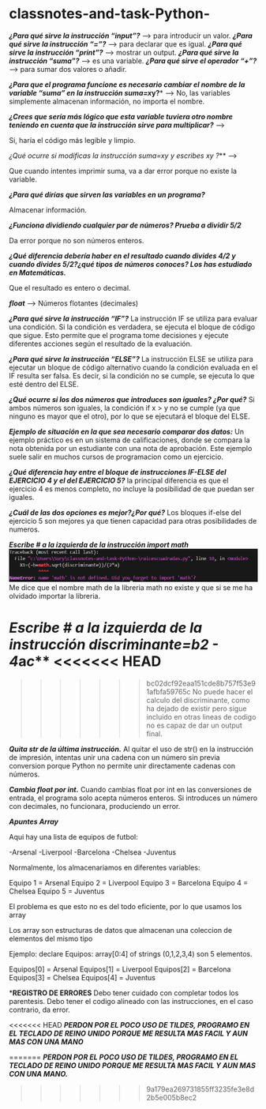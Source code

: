 # classnotes-and-task-Python-

***¿Para qué sirve la instrucción “input”?*** --> para introducir un valor.
***¿Para qué sirve la instrucción “=”?*** --> para declarar que es igual.
***¿Para qué sirve la instrucción “print”?*** --> mostrar un output.
***¿Para qué sirve la instrucción “suma”?*** --> es una variable.
***¿Para qué sirve el operador “+”?*** --> para sumar dos valores o añadir.


***¿Para que el programa funcione es necesario cambiar el nombre de la variable “suma” en la instrucción suma=x*y?*** -->
No, las variables simplemente almacenan información, no importa el nombre.



***¿Crees que sería más lógico que esta variable tuviera otro nombre teniendo en cuenta que la instrucción sirve para multiplicar?*** -->

Si, haría el código más legible y limpio.

***¿Qué ocurre si modificas la instrucción suma=x*y y escribes x*y ?*** -->

Que cuando intentes imprimir suma, va a dar error porque no existe la variable.

***¿Para qué dirías que sirven las variables en un programa?***

Almacenar información.

***¿Funciona dividiendo cualquier par de números? Prueba a dividir 5/2***

Da error porque no son números enteros.

***¿Qué diferencia debería haber en el resultado cuando divides 4/2 y cuando divides
5/2?¿qué tipos de números conoces? Los has estudiado en Matemáticas.***

Que el resultado es entero o decimal.

***float*** --> Números flotantes (decimales)

***¿Para qué sirve la instrucción “IF”?***
La instrucción IF se utiliza para evaluar una condición. Si la condición es verdadera, se ejecuta el bloque de código que sigue. Esto permite que el programa tome decisiones y ejecute diferentes acciones según el resultado de la evaluación.

***¿Para qué sirve la instrucción “ELSE”?***
La instrucción ELSE se utiliza para ejecutar un bloque de código alternativo cuando la condición evaluada en el IF resulta ser falsa. Es decir, si la condición no se cumple, se ejecuta lo que esté dentro del ELSE.

***¿Qué ocurre si los dos números que introduces son iguales? ¿Por qué?***
Si ambos números son iguales, la condición if x > y no se cumple (ya que ninguno es mayor que el otro), por lo que se ejecutará el bloque del ELSE.

***Ejemplo de situación en la que sea necesario comparar dos datos:***
Un ejemplo práctico es en un sistema de calificaciones, donde se compara la nota obtenida por un estudiante con una nota de aprobación. Este ejemplo suele salir en muchos cursos de programacion como un ejercicio. 

***¿Qué diferencia hay entre el bloque de instrucciones IF-ELSE del EJERCICIO 4 y el del EJERCICIO 5?***
la principal diferencia es que el ejercicio 4 es menos completo, no incluye la posibilidad de que puedan ser iguales.

***¿Cuál de las dos opciones es mejor?¿Por qué?***
Los bloques if-else del ejercicio 5 son mejores ya que tienen capacidad para otras posibilidades de numeros.

***Escribe # a la izquierda de la instrucción import math***
![alt text](image.png)
Me dice que el nombre math de la libreria math no existe y que si se me ha olvidado importar la libreria.

***Escribe # a la izquierda de la instrucción discriminante=b**2 - 4*a*c***
<<<<<<< HEAD
=======

>>>>>>> bc02dcf92eaa151cde8b757f53e91afbfa59765c
No puede hacer el calculo del discriminante, como ha dejado de existir pero sigue incluido en otras lineas de codigo no es capaz de dar un output final.

***Quita str de la última instrucción.***
Al quitar el uso de str() en la instrucción de impresión, intentas unir una cadena con un número sin previa conversion porque Python no permite unir directamente cadenas con números.


***Cambia float por int.***
Cuando cambias float por int en las conversiones de entrada, el programa solo acepta números enteros. Si introduces un número con decimales, no funcionara, produciendo un error.

***Apuntes Array***

Aqui hay una lista de equipos de futbol:

-Arsenal
-Liverpool 
-Barcelona 
-Chelsea
-Juventus

Normalmente, los almacenariamos en diferentes variables:

Equipo 1 = Arsenal
Equipo 2 = Liverpool
Equipo 3 = Barcelona
Equipo 4 = Chelsea
Equipo 5 = Juventus

El problema es que esto no es del todo eficiente, por lo que usamos los array

Los array son estructuras de datos que almacenan una coleccion de elementos del mismo tipo 

Ejemplo:
    declare Equipos: array[0:4] of strings (0,1,2,3,4) son 5 elementos.

Equipos[0] = Arsenal
Equipos[1] = Liverpool
Equipos[2] = Barcelona 
Equipos[3] = Chelsea
Equipos[4] = Juventus




***REGISTRO DE ERRORES**
Debo tener cuidado con completar todos los parentesis.
Debo tener el codigo alineado con las instrucciones, en el caso contrario, da error.



<<<<<<< HEAD
***PERDON POR EL POCO USO DE TILDES, PROGRAMO EN EL TECLADO DE REINO UNIDO PORQUE ME RESULTA MAS FACIL Y AUN MAS CON UNA MANO***


=======
***PERDON POR EL POCO USO DE TILDES, PROGRAMO EN EL TECLADO DE REINO UNIDO PORQUE ME RESULTA MAS FACIL Y AUN MAS CON UNA MANO.***
>>>>>>> 9a179ea269731855ff3235fe3e8d2b5e005b8ec2
